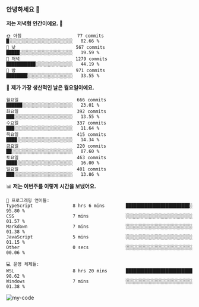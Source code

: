### 안녕하세요 👋

<!--START_SECTION:waka-->
**저는 저녁형 인간이에요. 🦉** 

```text
🌞 아침                     77 commits          █░░░░░░░░░░░░░░░░░░░░░░░░   02.66 % 
🌆 낮　                     567 commits         █████░░░░░░░░░░░░░░░░░░░░   19.59 % 
🌃 저녁                     1279 commits        ███████████░░░░░░░░░░░░░░   44.19 % 
🌙 밤　                     971 commits         ████████░░░░░░░░░░░░░░░░░   33.55 % 
```
📅 **제가 가장 생산적인 날은 월요일이에요.** 

```text
월요일                      666 commits         ██████░░░░░░░░░░░░░░░░░░░   23.01 % 
화요일                      392 commits         ███░░░░░░░░░░░░░░░░░░░░░░   13.55 % 
수요일                      337 commits         ███░░░░░░░░░░░░░░░░░░░░░░   11.64 % 
목요일                      415 commits         ████░░░░░░░░░░░░░░░░░░░░░   14.34 % 
금요일                      220 commits         ██░░░░░░░░░░░░░░░░░░░░░░░   07.60 % 
토요일                      463 commits         ████░░░░░░░░░░░░░░░░░░░░░   16.00 % 
일요일                      401 commits         ███░░░░░░░░░░░░░░░░░░░░░░   13.86 % 
```


📊 **저는 이번주를 이렇게 시간을 보냈어요.** 

```text
💬 프로그래밍 언어들: 
TypeScript               8 hrs 6 mins        ████████████████████████░   95.80 % 
CSS                      7 mins              ░░░░░░░░░░░░░░░░░░░░░░░░░   01.57 % 
Markdown                 7 mins              ░░░░░░░░░░░░░░░░░░░░░░░░░   01.38 % 
JavaScript               5 mins              ░░░░░░░░░░░░░░░░░░░░░░░░░   01.15 % 
Other                    0 secs              ░░░░░░░░░░░░░░░░░░░░░░░░░   00.06 % 

💻 운영 체제들: 
WSL                      8 hrs 20 mins       █████████████████████████   98.62 % 
Windows                  7 mins              ░░░░░░░░░░░░░░░░░░░░░░░░░   01.38 % 
```


<!--END_SECTION:waka-->

![my-code](https://user-images.githubusercontent.com/84620459/224267854-2a193d7d-cbb4-45a1-96cb-c7441507a91e.gif)


<!-- [![Chigomuh's GitHub stats](https://github-readme-stats.vercel.app/api?username=chigomuh&theme=vision-friendly-dark)](https://github.com/anuraghazra/github-readme-stats) -->
<!--
**chigomuh/chigomuh** is a ✨ _special_ ✨ repository because its `README.md` (this file) appears on your GitHub profile.

Here are some ideas to get you started:

- 🔭 I’m currently working on ...
- 🌱 I’m currently learning ...
- 👯 I’m looking to collaborate on ...
- 🤔 I’m looking for help with ...
- 💬 Ask me about ...
- 📫 How to reach me: ...
- 😄 Pronouns: ...
- ⚡ Fun fact: ...
-->
